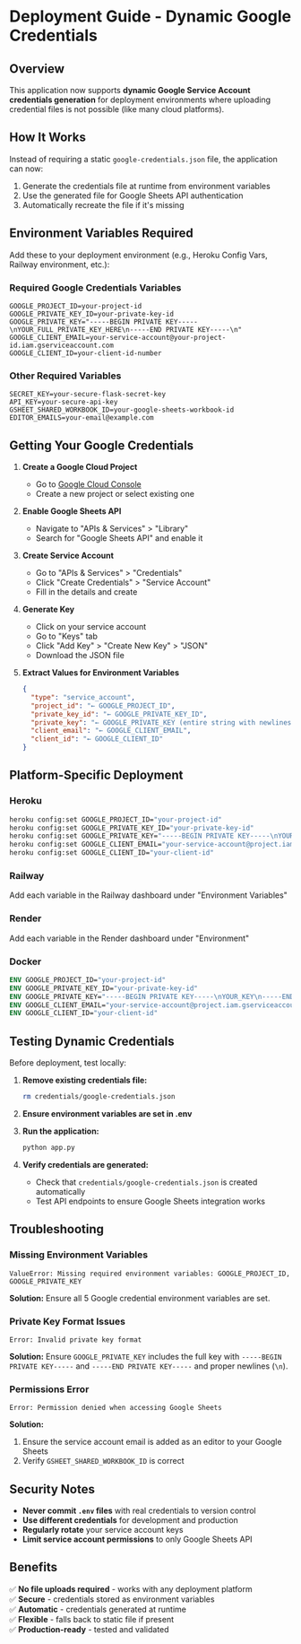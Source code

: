# Deployment Guide - Dynamic Google Credentials

## Overview

This application now supports **dynamic Google Service Account credentials generation** for deployment environments where uploading credential files is not possible (like many cloud platforms).

## How It Works

Instead of requiring a static `google-credentials.json` file, the application can now:

1. Generate the credentials file at runtime from environment variables
2. Use the generated file for Google Sheets API authentication
3. Automatically recreate the file if it's missing

## Environment Variables Required

Add these to your deployment environment (e.g., Heroku Config Vars, Railway environment, etc.):

### Required Google Credentials Variables

```env
GOOGLE_PROJECT_ID=your-project-id
GOOGLE_PRIVATE_KEY_ID=your-private-key-id
GOOGLE_PRIVATE_KEY="-----BEGIN PRIVATE KEY-----\nYOUR_FULL_PRIVATE_KEY_HERE\n-----END PRIVATE KEY-----\n"
GOOGLE_CLIENT_EMAIL=your-service-account@your-project-id.iam.gserviceaccount.com
GOOGLE_CLIENT_ID=your-client-id-number
```

### Other Required Variables

```env
SECRET_KEY=your-secure-flask-secret-key
API_KEY=your-secure-api-key
GSHEET_SHARED_WORKBOOK_ID=your-google-sheets-workbook-id
EDITOR_EMAILS=your-email@example.com
```

## Getting Your Google Credentials

1. **Create a Google Cloud Project**

   - Go to [Google Cloud Console](https://console.cloud.google.com/)
   - Create a new project or select existing one

2. **Enable Google Sheets API**

   - Navigate to "APIs & Services" > "Library"
   - Search for "Google Sheets API" and enable it

3. **Create Service Account**

   - Go to "APIs & Services" > "Credentials"
   - Click "Create Credentials" > "Service Account"
   - Fill in the details and create

4. **Generate Key**

   - Click on your service account
   - Go to "Keys" tab
   - Click "Add Key" > "Create New Key" > "JSON"
   - Download the JSON file

5. **Extract Values for Environment Variables**
   ```json
   {
     "type": "service_account",
     "project_id": "← GOOGLE_PROJECT_ID",
     "private_key_id": "← GOOGLE_PRIVATE_KEY_ID",
     "private_key": "← GOOGLE_PRIVATE_KEY (entire string with newlines)",
     "client_email": "← GOOGLE_CLIENT_EMAIL",
     "client_id": "← GOOGLE_CLIENT_ID"
   }
   ```

## Platform-Specific Deployment

### Heroku

```bash
heroku config:set GOOGLE_PROJECT_ID="your-project-id"
heroku config:set GOOGLE_PRIVATE_KEY_ID="your-private-key-id"
heroku config:set GOOGLE_PRIVATE_KEY="-----BEGIN PRIVATE KEY-----\nYOUR_KEY\n-----END PRIVATE KEY-----\n"
heroku config:set GOOGLE_CLIENT_EMAIL="your-service-account@project.iam.gserviceaccount.com"
heroku config:set GOOGLE_CLIENT_ID="your-client-id"
```

### Railway

Add each variable in the Railway dashboard under "Environment Variables"

### Render

Add each variable in the Render dashboard under "Environment"

### Docker

```dockerfile
ENV GOOGLE_PROJECT_ID="your-project-id"
ENV GOOGLE_PRIVATE_KEY_ID="your-private-key-id"
ENV GOOGLE_PRIVATE_KEY="-----BEGIN PRIVATE KEY-----\nYOUR_KEY\n-----END PRIVATE KEY-----\n"
ENV GOOGLE_CLIENT_EMAIL="your-service-account@project.iam.gserviceaccount.com"
ENV GOOGLE_CLIENT_ID="your-client-id"
```

## Testing Dynamic Credentials

Before deployment, test locally:

1. **Remove existing credentials file:**

   ```bash
   rm credentials/google-credentials.json
   ```

2. **Ensure environment variables are set in .env**

3. **Run the application:**

   ```bash
   python app.py
   ```

4. **Verify credentials are generated:**
   - Check that `credentials/google-credentials.json` is created automatically
   - Test API endpoints to ensure Google Sheets integration works

## Troubleshooting

### Missing Environment Variables

```
ValueError: Missing required environment variables: GOOGLE_PROJECT_ID, GOOGLE_PRIVATE_KEY
```

**Solution:** Ensure all 5 Google credential environment variables are set.

### Private Key Format Issues

```
Error: Invalid private key format
```

**Solution:** Ensure `GOOGLE_PRIVATE_KEY` includes the full key with `-----BEGIN PRIVATE KEY-----` and `-----END PRIVATE KEY-----` and proper newlines (`\n`).

### Permissions Error

```
Error: Permission denied when accessing Google Sheets
```

**Solution:**

1. Ensure the service account email is added as an editor to your Google Sheets
2. Verify `GSHEET_SHARED_WORKBOOK_ID` is correct

## Security Notes

- **Never commit `.env` files** with real credentials to version control
- **Use different credentials** for development and production
- **Regularly rotate** your service account keys
- **Limit service account permissions** to only Google Sheets API

## Benefits

✅ **No file uploads required** - works with any deployment platform  
✅ **Secure** - credentials stored as environment variables  
✅ **Automatic** - credentials generated at runtime  
✅ **Flexible** - falls back to static file if present  
✅ **Production-ready** - tested and validated
